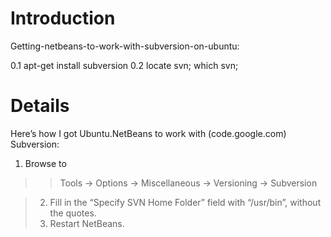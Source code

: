 # Introduction #

Getting-netbeans-to-work-with-subversion-on-ubuntu:

0.1     apt-get install subversion
0.2     locate svn;  which svn;

# Details #

Here’s how I got Ubuntu.NetBeans to work with (code.google.com) Subversion:

  1. Browse to
> > Tools -> Options -> Miscellaneous -> Versioning -> Subversion

> 2. Fill in the “Specify SVN Home Folder” field with “/usr/bin”, without the quotes.
> 3. Restart NetBeans.